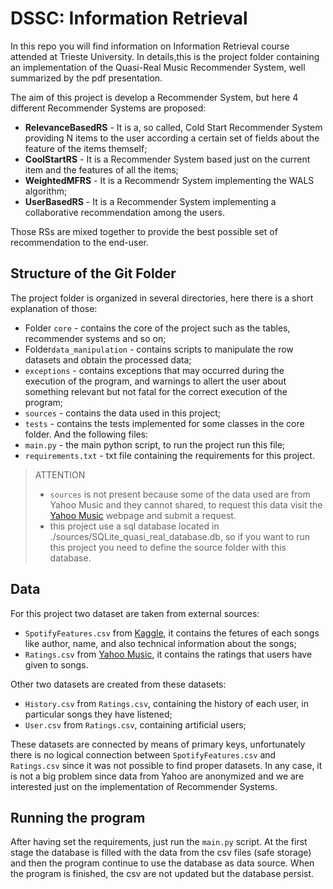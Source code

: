 # DSSC: Information Retrieval
In this repo you will find information on Information Retrieval course attended at Trieste University. In details,this is the project folder containing an implementation of the Quasi-Real Music Recommender System, well summarized by the pdf presentation.

The aim of this project is develop a Recommender System, but here 4 different Recommender Systems are proposed:
- **RelevanceBasedRS** - It is a, so called, Cold Start Recommender System providing N items to the user according a certain set of fields about the feature of the items themself;
- **CoolStartRS** - It is a Recommender System based just on the current item and the features of all the items;
- **WeightedMFRS** - It is a Recommendr System implementing the WALS algorithm;
- **UserBasedRS** - It is a Recommender System implementing a collaborative recommendation among the users.

Those RSs are mixed together to provide the best possible set of recommendation to the end-user.
## Structure of the Git Folder
The project folder is organized in several directories, here there is a short explanation of those:
- Folder `core` - contains the core of the project such as the tables, recommender systems and so on;
- Folder`data_manipulation` - contains scripts to manipulate the row datasets and obtain the processed data;
- `exceptions` - contains exceptions that may occurred during the execution of the program, and warnings to allert the user about something relevant but not fatal for the correct execution of the program;
- `sources` - contains the data used in this project;
- `tests` - contains the tests implemented for some classes in the core folder.
And the following files:
- `main.py` - the main python script, to run the project run this file;
- `requirements.txt` - txt file containing the requirements for this project.

> ATTENTION
> 
> - `sources` is not present because some of the data used are from Yahoo Music and they cannot shared,
> to request this data visit the [Yahoo Music](https://webscope.sandbox.yahoo.com/catalog.php?datatype=r&guccounter=1&guce_referrer=aHR0cHM6Ly9naXRodWIuY29tL2Nhc2VyZWMvRGF0YXNldHMtZm9yLVJlY29tbWVuZGVyLVN5c3RlbXM&guce_referrer_sig=AQAAAN7Rd9jwCX7K1RAoHy0O-E4Y0cUUn8QcWM0yc7VjxbnRtRONGrG52TDRggfsMBvPjpANTkyOo1tzLtourTvc5PBpNETew-JPPnTLovfgtNmZnQ4ZO0L0T4YoofnxKE5J_Pxho1j413SRUfNNsTxVcgewZbdR45h19YdaatKjRvB6) webpage and submit a request.
> - this project use a sql database located in ./sources/SQLite_quasi_real_database.db, so if you want to run this project you need to define the source folder with this database.

## Data
For this project two dataset are taken from external sources:
- `SpotifyFeatures.csv` from [Kaggle](https://www.kaggle.com/zaheenhamidani/ultimate-spotify-tracks-db), it contains the fetures of each songs like author, name, and also technical information about the songs;
- `Ratings.csv` from [Yahoo Music](https://webscope.sandbox.yahoo.com/catalog.php?datatype=r&guccounter=1&guce_referrer=aHR0cHM6Ly9naXRodWIuY29tL2Nhc2VyZWMvRGF0YXNldHMtZm9yLVJlY29tbWVuZGVyLVN5c3RlbXM&guce_referrer_sig=AQAAAN7Rd9jwCX7K1RAoHy0O-E4Y0cUUn8QcWM0yc7VjxbnRtRONGrG52TDRggfsMBvPjpANTkyOo1tzLtourTvc5PBpNETew-JPPnTLovfgtNmZnQ4ZO0L0T4YoofnxKE5J_Pxho1j413SRUfNNsTxVcgewZbdR45h19YdaatKjRvB6), it contains the ratings that users have given to songs.

Other two datasets are created from these datasets:
- `History.csv` from `Ratings.csv`, containing the history of each user, in particular songs they have listened;
- `User.csv` from `Ratings.csv`, containing artificial users;

These datasets are connected by means of primary keys, unfortunately there is no logical connection between `SpotifyFeatures.csv` and `Ratings.csv` since it was not possible to find proper datasets.
In any case, it is not a big problem since data from Yahoo are anonymized and we are interested just on the implementation of Recommender Systems.

## Running the program
After having set the requirements, just run the `main.py` script. At the first stage the database is filled with the data from the csv files (safe storage) and then the program continue to use the database as data source.
When the program is finished, the csv are not updated but the database persist.